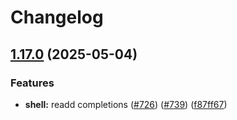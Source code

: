# Changelog

## [1.17.0](https://github.com/skim-rs/skim/compare/v1.16.2...v1.17.0) (2025-05-04)


### Features

* **shell:** readd completions ([#726](https://github.com/skim-rs/skim/issues/726)) ([#739](https://github.com/skim-rs/skim/issues/739)) ([f87ff67](https://github.com/skim-rs/skim/commit/f87ff6740b20794eaf6288b901f85b7737a28bcf))
